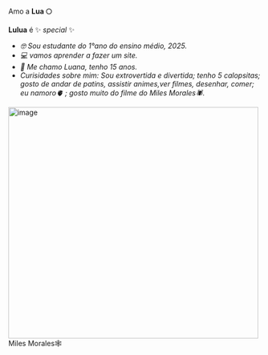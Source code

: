 Amo a **Lua 🌕**

**Lulua** é ✨ _special_ ✨

- _🤓 Sou estudante do 1°ano do ensino médio, 2025._
- _💻 vamos aprender a fazer um site._
- _💬 Me chamo Luana, tenho 15 anos._
- _Curisidades sobre mim: Sou extrovertida e divertida; tenho 5 calopsitas; gosto de andar de patins, assistir animes,ver filmes, desenhar, comer; eu namoro🫀 ; gosto muito do filme do Miles Morales🕷️._
<img width="498" height="462" alt="image" src="https://github.com/user-attachments/assets/343fb643-d50e-47c0-a566-d183229f3e7e" />
Miles Morales🕸️
